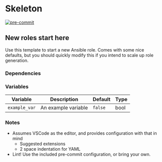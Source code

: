 # Skeleton

[![pre-commit](https://img.shields.io/badge/pre--commit-enabled-brightgreen?logo=pre-commit&logoColor=white)](https://github.com/pre-commit/pre-commit)

## New roles start here

Use this template to start a new Ansible role. Comes with some nice defaults,
but you should quickly modify this if you intend to scale up role generation.

[//]: # (Add additional description here. Service provided, default endpoint?)

### Dependencies

[//]: # (Add any dependencies here. Other roles? Python modules?)

### Variables

[//]: # (Add any role-specific variables here, in the table)

| Variable      | Description         | Default | Type |
| ------------- | ------------------- | ------- | ---- |
| `example_var` | An example variable | `false` | bool |

### Notes

[//]: # (Any notes about the role that you think are important)
[//]: # (The following is an example you should replace)

* Assumes VSCode as the editor, and provides configuration with that in mind
  * Suggested extensions
  * 2 space indentation for YAML
* Lint! Use the included pre-commit configuration, or bring your own.

